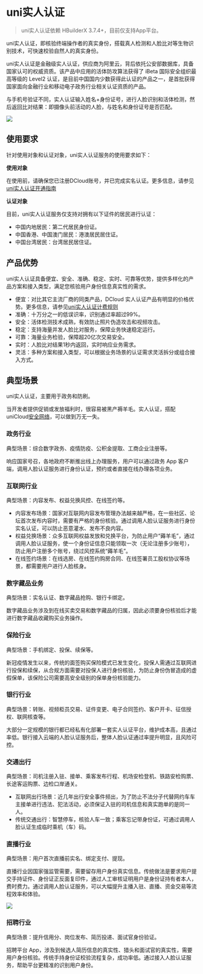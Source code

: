 # uni实人认证

> uni实人认证依赖 HBuilderX 3.7.4+，目前仅支持App平台。

uni实人认证，即核验终端操作者的真实身份，搭载真人检测和人脸比对等生物识别技术，可快速校验自然人的真实身份。

uni实人认证是金融级实人认证，供应商为阿里云，背后依托公安部数据库，具备国家认可的权威资质。该产品中应用的活体防攻算法获得了 iBeta 国际安全组织最高等级的 Level2 认证，是目前中国国内少数获得此认证的产品之一，是首批获得国家面向金融行业和移动电子政务行业相关认证资质的产品。

与手机号验证不同，实人认证输入姓名+身份证号，进行人脸识别和活体检测，然后返回比对结果：即摄像头前活动的人脸，与姓名和身份证号是否匹配。

![](https://web-assets.dcloud.net.cn/unidoc/zh/rpa/rpa_szcp.png)


## 使用要求
针对使用对象和认证对象，uni实人认证服务的使用要求如下：

**使用对象**

在使用前，请确保您已注册DCloud账号，并已完成实名认证。更多信息，请参见[uni实人认证开通指南](service.md)

**认证对象**

目前，uni实人认证服务仅支持对拥有以下证件的居民进行认证：
- 中国内地居民：第二代居民身份证。
- 中国香港、中国澳门居民：港澳居民居住证。
- 中国台湾居民：台湾居民居住证。

## 产品优势

uni实人认证具备便宜、安全、准确、稳定、实时、可靠等优势，提供多样化的产品方案和接入类型，满足您核验用户身份信息真实性的需求。
- 便宜：对比其它主流厂商的同类产品，DCloud 实人认证产品有明显的价格优势。更多信息，请参见[uni实人认证计费规则](price.md)
- 准确：十万分之一的低误识率，识别通过率超过99%。
- 安全：活体检测技术成熟，有效防止照片伪造攻击和视频攻击。
- 稳定：支持海量并发人脸比对服务，保障业务快速稳定运行。
- 可靠：海量业务检验，保障超20亿次交易安全。
- 实时：人脸比对结果1秒内返回，实时响应业务需求。
- 灵活：多种方案和接入类型，可以根据业务场景的认证需求灵活拆分或组合接入方式。


<!-- ## 基本流程

![](https://web-assets.dcloud.net.cn/unidoc/zh/rpa/rpa_ts.png) -->

## 典型场景

uni实人认证，主要用于政务和防刷。

当开发者提供促销或发放福利时，很容易被黑产褥羊毛。实人认证，搭配uniCloud[安全网络](../secure-network.md)，可以做到万无一失。

### 政务行业

典型场景：综合数字政务、疫情防疫、公积金提取、工商企业注册等。

响应国家号召，各地政府不断推出线上办理服务，用户可以通过政务 App 客户端，调用人脸认证服务进行身份认证，预约或者直接在线办理各项业务。

### 互联网行业

典型场景：内容发布、权益兑换风控、在线签约等。

- 内容发布场景：国家对互联网内容发布管理办法越来越严格，在一些社区、论坛首次发布内容时，需要有严格的身份核验。通过调用人脸认证服务进行身份实名认证，可以防止恶意灌水、发布不良内容。
- 权益兑换场景：众多互联网权益发放和兑换平台，为防止用户“薅羊毛”，通过调用人脸认证服务，使一个身份证信息只能领取一次（无论注册多少账号），防止用户注册多个账号，绕过风控系统“薅羊毛”。
- 在线签约场景：在线选房、在线签约购房合同、在线签署员工股权协议等场景，都需要用户进行人脸核身。

### 数字藏品业务

典型场景：实名认证、数字藏品抢购、银行卡绑定。

数字藏品业务涉及到在线买卖交易和数字藏品的归属，因此必须要身份核验后才能进行数字藏品收藏购买业务操作。

### 保险行业

典型场景：手机绑定、投保、续保等。

新冠疫情发生以来，传统的面签购买保险模式已发生变化，投保人需通过互联网进行投保和续保，从合规方面需要对投保人进行身份核验，为防止身份伪冒造成的虚假保单，该保险公司需要高安全级别的保单身份核验能力。

### 银行行业

典型场景：转账、视频柜员交易、证件变更、电子合同签约、客户开卡、征信授权、联网核查等。

大部分一定规模的银行都已经私有化部署一套实人认证平台，维护成本高，且通过率低。银行接入云端的人脸认证服务后，整体人脸认证通过率提升明显，且风险可控。

### 交通出行

典型场景：司机注册入驻、接单、乘客发布行程、机场安检登机、铁路安检购票、长途客运购票、边检口岸通关。

- 互联网出行场景：近几年出行安全事件频出，为了防止不法分子代替网约车车主接单进行违法、犯法活动，必须保证入驻的司机信息和真实跑单的是同一人。
- 传统交通出行：智慧停车，核验人车一致；乘客忘记带身份证，可通过调用人脸认证生成临时乘机（车）码。

### 直播行业

典型场景：用户首次直播前实名、绑定支付、提现。

直播行业因国家强监管需要，需要留存用户身份真实信息。传统做法是要求用户提交手持证件、身份证正反面复印件，通过人工审核证明用户是身份证持有者本人，费时费力。通过调用人脸认证服务，可以大幅提升主播入驻、直播、资金交易等流程效率和体验。

![](https://web-assets.dcloud.net.cn/unidoc/zh/rpa/rpa_zb.png)

### 招聘行业

典型场景：提升信用分、岗位发布、简历投递、面试官身份验证。

招聘平台 App，涉及到候选人简历信息的真实性、猎头和面试官的真实性，需要用户身份核验。传统手持身份证校验流程复杂，成功率低。通过接入人脸认证服务，帮助平台更精准的识别用户身份。

